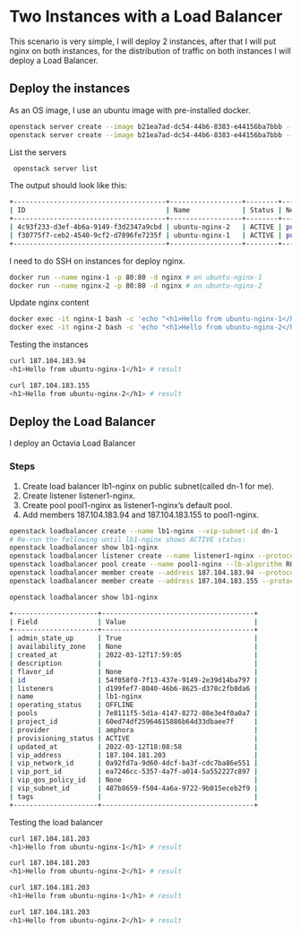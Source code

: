 # Two Instances with a Load Balancer
This scenario is very simple, I will deploy 2 instances, after that I will put nginx on both instances, for the distribution of traffic on both instances I will deploy a Load Balancer.

## Deploy the instances
As an OS image, I use an ubuntu image with pre-installed docker.
```bash
openstack server create --image b21ea7ad-dc54-44b6-8383-e44156ba7bbb --flavor m1.g1.3 --key-name alin-key --network public ubuntu-nginx-1
openstack server create --image b21ea7ad-dc54-44b6-8383-e44156ba7bbb --flavor m1.g1.3 --key-name alin-key --network public ubuntu-nginx-2
```


List the servers
```bash
 openstack server list
```

The output should look like this:
```bash
+--------------------------------------+------------------+--------+------------------------+---------------------+---------+
| ID                                   | Name             | Status | Networks               | Image               | Flavor  |
+--------------------------------------+------------------+--------+------------------------+---------------------+---------+
| 4c93f233-d3ef-4b6a-9149-f3d2347a9cbd | ubuntu-nginx-2   | ACTIVE | public=187.104.183.155 | docker-ubuntu-20.04 | m1.g1.3 |
| f30775f7-ceb2-4540-9cf2-d7896fe7235f | ubuntu-nginx-1   | ACTIVE | public=187.104.183.94  | docker-ubuntu-20.04 | m1.g1.3 |
+--------------------------------------+------------------+--------+------------------------+---------------------+---------+

```

I need to do SSH on instances for deploy nginx.
```bash
docker run --name nginx-1 -p 80:80 -d nginx # on ubuntu-nginx-1
docker run --name nginx-2 -p 80:80 -d nginx # on ubuntu-nginx-2
```

Update nginx content
```bash
docker exec -it nginx-1 bash -c 'echo "<h1>Hello from ubuntu-nginx-1</h1>" > usr/share/nginx/html/index.html' # on ubuntu-nginx-1
docker exec -it nginx-2 bash -c 'echo "<h1>Hello from ubuntu-nginx-2</h1>" > usr/share/nginx/html/index.html' # on ubuntu-nginx-2
```

Testing the instances
```bash
curl 187.104.183.94
<h1>Hello from ubuntu-nginx-1</h1> # result
```
```bash
curl 187.104.183.155
<h1>Hello from ubuntu-nginx-2</h1> # result
```

## Deploy the Load Balancer
I deploy an Octavia Load Balancer

### Steps
1. Create load balancer lb1-nginx on public subnet(called dn-1 for me).
2. Create listener listener1-nginx.
3. Create pool pool1-nginx as listener1-nginx’s default pool.
4. Add members 187.104.183.94 and 187.104.183.155 to pool1-nginx.


```bash
openstack loadbalancer create --name lb1-nginx --vip-subnet-id dn-1
# Re-run the following until lb1-nginx shows ACTIVE status:
openstack loadbalancer show lb1-nginx
openstack loadbalancer listener create --name listener1-nginx --protocol HTTP --protocol-port 80 lb1-nginx
openstack loadbalancer pool create --name pool1-nginx --lb-algorithm ROUND_ROBIN --listener listener1-nginx --protocol HTTP
openstack loadbalancer member create --address 187.104.183.94 --protocol-port 80 pool1-nginx
openstack loadbalancer member create --address 187.104.183.155 --protocol-port 80 pool1-nginx
```

```bash
openstack loadbalancer show lb1-nginx
```
```bash
+---------------------+--------------------------------------+
| Field               | Value                                |
+---------------------+--------------------------------------+
| admin_state_up      | True                                 |
| availability_zone   | None                                 |
| created_at          | 2022-03-12T17:59:05                  |
| description         |                                      |
| flavor_id           | None                                 |
| id                  | 54f058f0-7f13-437e-9149-2e39d14ba797 |
| listeners           | d199fef7-8040-46b6-8625-d378c2fb8da6 |
| name                | lb1-nginx                            |
| operating_status    | OFFLINE                              |
| pools               | 7e8111f5-5d1a-4147-8272-08e3e4f0a0a7 |
| project_id          | 60ed74df25964615886b64d33dbaee7f     |
| provider            | amphora                              |
| provisioning_status | ACTIVE                               |
| updated_at          | 2022-03-12T18:08:58                  |
| vip_address         | 187.104.181.203                      |
| vip_network_id      | 0a92fd7a-9d60-4dcf-ba3f-cdc7ba86e551 |
| vip_port_id         | ea7246cc-5357-4a7f-a014-5a552227c897 |
| vip_qos_policy_id   | None                                 |
| vip_subnet_id       | 487b8659-f504-4a6a-9722-9b015eceb2f9 |
| tags                |                                      |
+---------------------+--------------------------------------+
```

Testing the load balancer


```bash
curl 187.104.181.203
<h1>Hello from ubuntu-nginx-1</h1> # result
```
```bash
curl 187.104.181.203
<h1>Hello from ubuntu-nginx-2</h1> # result
```
```bash
curl 187.104.181.203
<h1>Hello from ubuntu-nginx-1</h1> # result
```
```bash
curl 187.104.181.203
<h1>Hello from ubuntu-nginx-2</h1> # result
```

